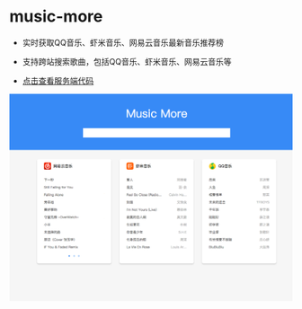 # music-more

- 实时获取QQ音乐、虾米音乐、网易云音乐最新音乐推荐榜
- 支持跨站搜索歌曲，包括QQ音乐、虾米音乐、网易云音乐等

- [点击查看服务端代码](https://github.com/lcc19941214/music_more_backend)

![index-preview](./about/music-more-index.png)